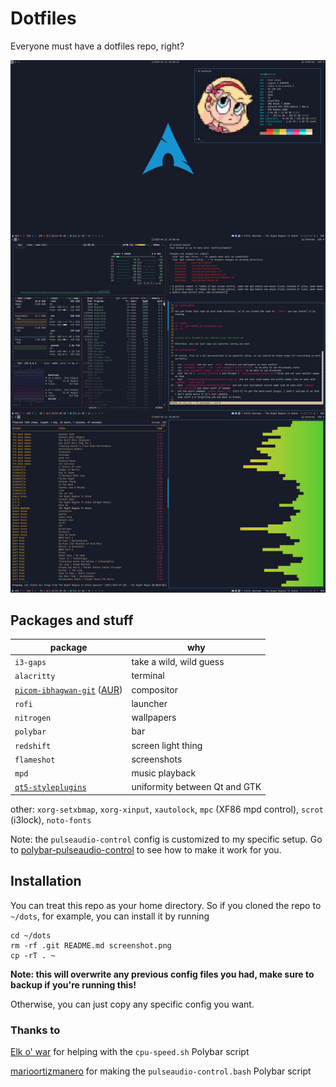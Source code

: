 # Dotfiles
Everyone must have a dotfiles repo, right?

![screenshot](https://raw.githubusercontent.com/PowerMan2206/dots/master/screenshot.png)

## Packages and stuff

package | why
-|-
`i3-gaps`|take a wild, wild guess
`alacritty`|terminal
[`picom-ibhagwan-git`](https://github.com/ibhagwan/picom) ([AUR](https://aur.archlinux.org/packages/picom-ibhagwan-git))|compositor
`rofi`|launcher
`nitrogen`|wallpapers
`polybar`|bar
`redshift`|screen light thing
`flameshot`|screenshots
`mpd`|music playback
[`qt5-styleplugins`](https://aur.archlinux.org/packages/qt5-styleplugins)|uniformity between Qt and GTK

other: `xorg-setxbmap`, `xorg-xinput`, `xautolock`, `mpc` (XF86 mpd control), `scrot` (i3lock), `noto-fonts`

Note: the `pulseaudio-control` config is customized to my specific setup. Go to [polybar-pulseaudio-control](https://github.com/marioortizmanero/polybar-pulseaudio-control) to see how to make it work for you.

## Installation

You can treat this repo as your home directory. So if you cloned the repo to `~/dots`, for example, you can install it by running

```
cd ~/dots
rm -rf .git README.md screenshot.png
cp -rT . ~
```

**Note: this will overwrite any previous config files you had, make sure to backup if you're running this!**

Otherwise, you can just copy any specific config you want.

### Thanks to 

[Elk o' war](https://github.com/elkowar) for helping with the `cpu-speed.sh` Polybar script

[marioortizmanero](https://github.com/marioortizmanero/polybar-pulseaudio-control) for making the `pulseaudio-control.bash` Polybar script
